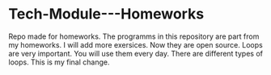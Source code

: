 # Tech-Module---Homeworks
Repo made for homeworks.
The programms in this repository are part from my homeworks.
I will add more exersices.
Now they are open source.
Loops are very important.
You will use them every day.
There are different types of loops.
This is my final change.

